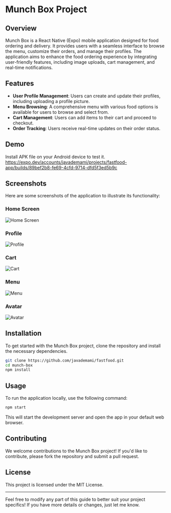 
# Munch Box Project

## Overview

Munch Box is a React Native (Expo) mobile application designed for food ordering and delivery. It provides users with a seamless interface to browse the menu, customize their orders, and manage their profiles. The application aims to enhance the food ordering experience by integrating user-friendly features, including image uploads, cart management, and real-time notifications.

## Features

- **User Profile Management**: Users can create and update their profiles, including uploading a profile picture.
- **Menu Browsing**: A comprehensive menu with various food options is available for users to browse and select from.
- **Cart Management**: Users can add items to their cart and proceed to checkout.
- **Order Tracking**: Users receive real-time updates on their order status.

## Demo
Install APK file on your Android device to test it.
https://expo.dev/accounts/javademami/projects/fastfood-app/builds/89bef2b8-fe69-4cfd-9714-dfd5f3ed5b9c

## Screenshots

Here are some screenshots of the application to illustrate its functionality:

### Home Screen

![Home Screen](./assets/Homescreen.jpg)

### Profile

![Profile](./assets/profile.jpg)

### Cart

![Cart](./assets/cart.jpg)

### Menu

![Menu](./assets/Menu.jpg)

### Avatar

![Avatar](./assets/avatar.jpg)


## Installation

To get started with the Munch Box project, clone the repository and install the necessary dependencies.

```bash
git clone https://github.com/javademami/fastfood.git
cd munch-box
npm install
```

## Usage

To run the application locally, use the following command:

```bash
npm start
```

This will start the development server and open the app in your default web browser.

## Contributing

We welcome contributions to the Munch Box project! If you'd like to contribute, please fork the repository and submit a pull request.

## License

This project is licensed under the MIT License.

---

Feel free to modify any part of this guide to better suit your project specifics! If you have more details or changes, just let me know.
